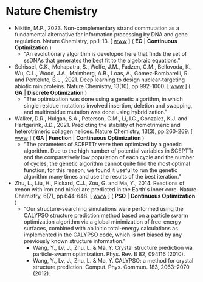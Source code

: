 # Nature Chemistry

* Nikitin, M.P., 2023. Non-complementary strand commutation as a fundamental alternative for information processing by DNA and gene regulation. Nature Chemistry, pp.1-13. [ [www](https://www.nature.com/articles/s41557-022-01111-y) ] ( **EC** | **Continuous Optimization** )
  * "An evolutionary algorithm is developed here that finds the set of ssDNAs that generates the best fit to the algebraic equations."
* Schissel, C.K., Mohapatra, S., Wolfe, J.M., Fadzen, C.M., Bellovoda, K., Wu, C.L., Wood, J.A., Malmberg, A.B., Loas, A., Gómez-Bombarelli, R. and Pentelute, B.L., 2021. Deep learning to design nuclear-targeting abiotic miniproteins. Nature Chemistry, 13(10), pp.992-1000. [ [www](https://www.nature.com/articles/s41557-021-00766-3) ] ( **GA** | **Discrete Optimization** )
  * "The optimization was done using a genetic algorithm, in which single residue mutations involved insertion, deletion and swapping, and multiresidue mutation was done using hybridization."
* Walker, D.R., Hulgan, S.A., Peterson, C.M., Li, I.C., Gonzalez, K.J. and Hartgerink, J.D., 2021. Predicting the stability of homotrimeric and heterotrimeric collagen helices. Nature Chemistry, 13(3), pp.260-269. [ [www](https://www.nature.com/articles/s41557-020-00626-6) ] ( **GA** | **Function** | **Continuous Optimization** )
  * "The parameters of SCEPTTr were then optimized by a genetic algorithm. Due to the high number of potential variables in SCEPTTr and the comparatively low population of each cycle and the number of cycles, the genetic algorithm cannot quite find the most optimal function; for this reason, we found it useful to run the genetic algorithm many times and use the results of the best iteration."
* Zhu, L., Liu, H., Pickard, C.J., Zou, G. and Ma, Y., 2014. Reactions of xenon with iron and nickel are predicted in the Earth's inner core. Nature Chemistry, 6(7), pp.644-648. [ [www](https://www.nature.com/articles/nchem.1925) ] ( **PSO** | **Continuous Optimization** )
  * "Our structure-searching simulations were performed using the CALYPSO structure prediction method based on a particle swarm optimization algorithm via a global minimization of free-energy surfaces, combined with ab initio total-energy calculations as implemented in the CALYPSO code, which is not biased by any previously known structure information."
    * Wang, Y., Lv, J., Zhu, L. & Ma, Y. Crystal structure prediction via particle-swarm optimization. Phys. Rev. B 82, 094116 (2010).
    * Wang, Y., Lv, J., Zhu, L. & Ma, Y. CALYPSO: a method for crystal structure prediction. Comput. Phys. Commun. 183, 2063–2070 (2012).
